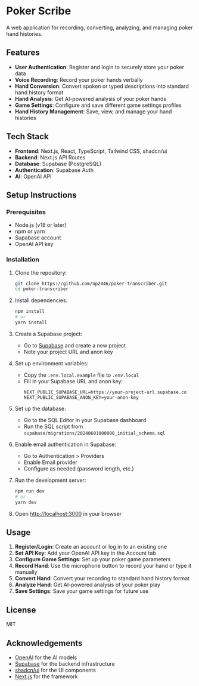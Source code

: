 # Poker Scribe

A web application for recording, converting, analyzing, and managing poker hand histories.

## Features

- **User Authentication**: Register and login to securely store your poker data
- **Voice Recording**: Record your poker hands verbally
- **Hand Conversion**: Convert spoken or typed descriptions into standard hand history format
- **Hand Analysis**: Get AI-powered analysis of your poker hands
- **Game Settings**: Configure and save different game settings profiles
- **Hand History Management**: Save, view, and manage your hand histories

## Tech Stack

- **Frontend**: Next.js, React, TypeScript, Tailwind CSS, shadcn/ui
- **Backend**: Next.js API Routes
- **Database**: Supabase (PostgreSQL)
- **Authentication**: Supabase Auth
- **AI**: OpenAI API

## Setup Instructions

### Prerequisites

- Node.js (v18 or later)
- npm or yarn
- Supabase account
- OpenAI API key

### Installation

1. Clone the repository:
   ```bash
   git clone https://github.com/np2446/poker-transcriber.git
   cd poker-transcriber
   ```

2. Install dependencies:
   ```bash
   npm install
   # or
   yarn install
   ```

3. Create a Supabase project:
   - Go to [Supabase](https://supabase.com/) and create a new project
   - Note your project URL and anon key

4. Set up environment variables:
   - Copy the `.env.local.example` file to `.env.local`
   - Fill in your Supabase URL and anon key:
     ```
     NEXT_PUBLIC_SUPABASE_URL=https://your-project-url.supabase.co
     NEXT_PUBLIC_SUPABASE_ANON_KEY=your-anon-key
     ```

5. Set up the database:
   - Go to the SQL Editor in your Supabase dashboard
   - Run the SQL script from `supabase/migrations/20240601000000_initial_schema.sql`

6. Enable email authentication in Supabase:
   - Go to Authentication > Providers
   - Enable Email provider
   - Configure as needed (password length, etc.)

7. Run the development server:
   ```bash
   npm run dev
   # or
   yarn dev
   ```

8. Open [http://localhost:3000](http://localhost:3000) in your browser

## Usage

1. **Register/Login**: Create an account or log in to an existing one
2. **Set API Key**: Add your OpenAI API key in the Account tab
3. **Configure Game Settings**: Set up your poker game parameters
4. **Record Hand**: Use the microphone button to record your hand or type it manually
5. **Convert Hand**: Convert your recording to standard hand history format
6. **Analyze Hand**: Get AI-powered analysis of your poker play
7. **Save Settings**: Save your game settings for future use

## License

MIT

## Acknowledgements

- [OpenAI](https://openai.com/) for the AI models
- [Supabase](https://supabase.com/) for the backend infrastructure
- [shadcn/ui](https://ui.shadcn.com/) for the UI components
- [Next.js](https://nextjs.org/) for the framework